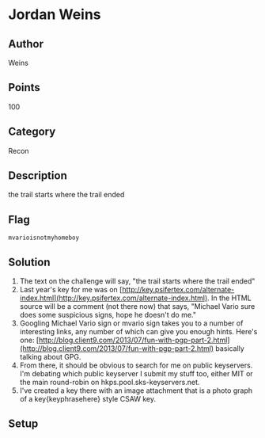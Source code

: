# Jordan Weins
## Author
Weins
## Points
100
## Category
Recon
## Description
the trail starts where the trail ended
## Flag
`mvarioisnotmyhomeboy`
## Solution
1. The text on the challenge will say, "the trail starts where the trail ended"
2. Last year's key for me was on [http://key.psifertex.com/alternate-index.html](http://key.psifertex.com/alternate-index.html). In the HTML source will be a comment (not there now) that says, "Michael Vario sure does some suspicious signs, hope he doesn't do me."
3. Googling Michael Vario sign or mvario sign takes you to a number of interesting links, any number of which can give you enough hints. Here's one: [http://blog.client9.com/2013/07/fun-with-pgp-part-2.html](http://blog.client9.com/2013/07/fun-with-pgp-part-2.html) basically talking about GPG.
4. From there, it should be obvious to search for me on public keyservers. I'm debating which public keyserver I submit my stuff too, either MIT or the main round-robin on hkps.pool.sks-keyservers.net.
5. I've created a key there with an image attachment that is a photo graph of a key{keyphrasehere} style CSAW key.

## Setup
